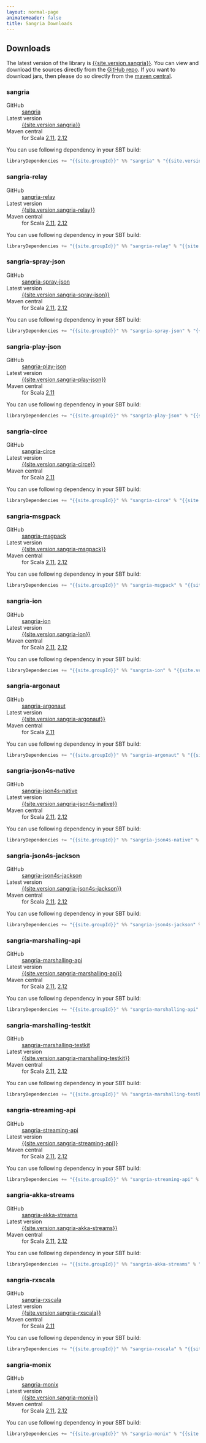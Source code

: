 ```yaml
---
layout: normal-page
animateHeader: false
title: Sangria Downloads
---
```


## Downloads

The latest version of the library is [{{site.version.sangria}}]({{site.link.sangria-releases}}).
You can view and download the sources directly from the [GitHub repo]({{site.link.sangria-github}}).
If you want to download jars, then please do so directly from the [maven central]({{site.link.sangria-maven}}).

### sangria

<dl class="dl-horizontal">
  <dt>GitHub</dt><dd><a target="_blank" href="{{site.link.repo.sangria}}">sangria</a></dd>
  <dt>Latest version</dt><dd><a target="_blank" href="{{site.link.releases.sangria}}">{{site.version.sangria}}</a></dd>
  <dt>Maven central</dt><dd>
    for Scala <a target="_blank" href="{{site.link.maven.sangria}}2.11%7C{{site.version.sangria}}%7Cjar">2.11</a>, <a target="_blank" href="{{site.link.maven.sangria}}2.12%7C{{site.version.sangria}}%7Cjar">2.12</a>
  </dd>
</dl>

You can use following dependency in your SBT build:

```scala
libraryDependencies += "{{site.groupId}}" %% "sangria" % "{{site.version.sangria}}"
```

### sangria-relay

<dl class="dl-horizontal">
  <dt>GitHub</dt><dd><a target="_blank" href="{{site.link.repo.sangria-relay}}">sangria-relay</a></dd>
  <dt>Latest version</dt><dd><a target="_blank" href="{{site.link.releases.sangria-relay}}">{{site.version.sangria-relay}}</a></dd>
  <dt>Maven central</dt><dd>
    for Scala <a target="_blank" href="{{site.link.maven.sangria-relay}}2.11%7C{{site.version.sangria-relay}}%7Cjar">2.11</a>, <a target="_blank" href="{{site.link.maven.sangria-relay}}2.12%7C{{site.version.sangria-relay}}%7Cjar">2.12</a>
  </dd>
</dl>

You can use following dependency in your SBT build:

```scala
libraryDependencies += "{{site.groupId}}" %% "sangria-relay" % "{{site.version.sangria-relay}}"
```

### sangria-spray-json

<dl class="dl-horizontal">
  <dt>GitHub</dt><dd><a target="_blank" href="{{site.link.repo.sangria-spray-json}}">sangria-spray-json</a></dd>
  <dt>Latest version</dt><dd><a target="_blank" href="{{site.link.releases.sangria-spray-json}}">{{site.version.sangria-spray-json}}</a></dd>
  <dt>Maven central</dt><dd>
    for Scala <a target="_blank" href="{{site.link.maven.sangria-spray-json}}2.11%7C{{site.version.sangria-spray-json}}%7Cjar">2.11</a>, <a target="_blank" href="{{site.link.maven.sangria-spray-json}}2.12%7C{{site.version.sangria-spray-json}}%7Cjar">2.12</a>
  </dd>
</dl>

You can use following dependency in your SBT build:

```scala
libraryDependencies += "{{site.groupId}}" %% "sangria-spray-json" % "{{site.version.sangria-spray-json}}"
```

### sangria-play-json

<dl class="dl-horizontal">
  <dt>GitHub</dt><dd><a target="_blank" href="{{site.link.repo.sangria-play-json}}">sangria-play-json</a></dd>
  <dt>Latest version</dt><dd><a target="_blank" href="{{site.link.releases.sangria-play-json}}">{{site.version.sangria-play-json}}</a></dd>
  <dt>Maven central</dt><dd>
    for Scala <a target="_blank" href="{{site.link.maven.sangria-play-json}}2.11%7C{{site.version.sangria-play-json}}%7Cjar">2.11</a>
  </dd>
</dl>

You can use following dependency in your SBT build:

```scala
libraryDependencies += "{{site.groupId}}" %% "sangria-play-json" % "{{site.version.sangria-play-json}}"
```

### sangria-circe

<dl class="dl-horizontal">
  <dt>GitHub</dt><dd><a target="_blank" href="{{site.link.repo.sangria-circe}}">sangria-circe</a></dd>
  <dt>Latest version</dt><dd><a target="_blank" href="{{site.link.releases.sangria-circe}}">{{site.version.sangria-circe}}</a></dd>
  <dt>Maven central</dt><dd>
    for Scala <a target="_blank" href="{{site.link.maven.sangria-circe}}2.11%7C{{site.version.sangria-circe}}%7Cjar">2.11</a>
  </dd>
</dl>

You can use following dependency in your SBT build:

```scala
libraryDependencies += "{{site.groupId}}" %% "sangria-circe" % "{{site.version.sangria-circe}}"
```

### sangria-msgpack

<dl class="dl-horizontal">
  <dt>GitHub</dt><dd><a target="_blank" href="{{site.link.repo.sangria-msgpack}}">sangria-msgpack</a></dd>
  <dt>Latest version</dt><dd><a target="_blank" href="{{site.link.releases.sangria-msgpack}}">{{site.version.sangria-msgpack}}</a></dd>
  <dt>Maven central</dt><dd>
    for Scala <a target="_blank" href="{{site.link.maven.sangria-msgpack}}2.11%7C{{site.version.sangria-msgpack}}%7Cjar">2.11</a>, <a target="_blank" href="{{site.link.maven.sangria-msgpack}}2.12%7C{{site.version.sangria-msgpack}}%7Cjar">2.12</a>
  </dd>
</dl>

You can use following dependency in your SBT build:

```scala
libraryDependencies += "{{site.groupId}}" %% "sangria-msgpack" % "{{site.version.sangria-msgpack}}"
```

### sangria-ion

<dl class="dl-horizontal">
  <dt>GitHub</dt><dd><a target="_blank" href="{{site.link.repo.sangria-msgpack}}">sangria-ion</a></dd>
  <dt>Latest version</dt><dd><a target="_blank" href="{{site.link.releases.sangria-ion}}">{{site.version.sangria-ion}}</a></dd>
  <dt>Maven central</dt><dd>
    for Scala <a target="_blank" href="{{site.link.maven.sangria-ion}}2.11%7C{{site.version.sangria-ion}}%7Cjar">2.11</a>, <a target="_blank" href="{{site.link.maven.sangria-ion}}2.12%7C{{site.version.sangria-ion}}%7Cjar">2.12</a>
  </dd>
</dl>

You can use following dependency in your SBT build:

```scala
libraryDependencies += "{{site.groupId}}" %% "sangria-ion" % "{{site.version.sangria-ion}}"
```

### sangria-argonaut

<dl class="dl-horizontal">
  <dt>GitHub</dt><dd><a target="_blank" href="{{site.link.repo.sangria-argonaut}}">sangria-argonaut</a></dd>
  <dt>Latest version</dt><dd><a target="_blank" href="{{site.link.releases.sangria-argonaut}}">{{site.version.sangria-argonaut}}</a></dd>
  <dt>Maven central</dt><dd>
    for Scala <a target="_blank" href="{{site.link.maven.sangria-argonaut}}2.11%7C{{site.version.sangria-argonaut}}%7Cjar">2.11</a>
  </dd>
</dl>

You can use following dependency in your SBT build:

```scala
libraryDependencies += "{{site.groupId}}" %% "sangria-argonaut" % "{{site.version.sangria-argonaut}}"
```

### sangria-json4s-native

<dl class="dl-horizontal">
  <dt>GitHub</dt><dd><a target="_blank" href="{{site.link.repo.sangria-json4s-native}}">sangria-json4s-native</a></dd>
  <dt>Latest version</dt><dd><a target="_blank" href="{{site.link.releases.sangria-json4s-native}}">{{site.version.sangria-json4s-native}}</a></dd>
  <dt>Maven central</dt><dd>
    for Scala <a target="_blank" href="{{site.link.maven.sangria-json4s-native}}2.11%7C{{site.version.sangria-json4s-native}}%7Cjar">2.11</a>, <a target="_blank" href="{{site.link.maven.sangria-json4s-native}}2.12%7C{{site.version.sangria-json4s-native}}%7Cjar">2.12</a>
  </dd>
</dl>

You can use following dependency in your SBT build:

```scala
libraryDependencies += "{{site.groupId}}" %% "sangria-json4s-native" % "{{site.version.sangria-json4s-native}}"
```

### sangria-json4s-jackson

<dl class="dl-horizontal">
  <dt>GitHub</dt><dd><a target="_blank" href="{{site.link.repo.sangria-json4s-jackson}}">sangria-json4s-jackson</a></dd>
  <dt>Latest version</dt><dd><a target="_blank" href="{{site.link.releases.sangria-json4s-jackson}}">{{site.version.sangria-json4s-jackson}}</a></dd>
  <dt>Maven central</dt><dd>
    for Scala <a target="_blank" href="{{site.link.maven.sangria-json4s-jackson}}2.11%7C{{site.version.sangria-json4s-jackson}}%7Cjar">2.11</a>, <a target="_blank" href="{{site.link.maven.sangria-json4s-jackson}}2.12%7C{{site.version.sangria-json4s-jackson}}%7Cjar">2.12</a>
  </dd>
</dl>

You can use following dependency in your SBT build:

```scala
libraryDependencies += "{{site.groupId}}" %% "sangria-json4s-jackson" % "{{site.version.sangria-json4s-jackson}}"
```

### sangria-marshalling-api

<dl class="dl-horizontal">
  <dt>GitHub</dt><dd><a target="_blank" href="{{site.link.repo.sangria-marshalling-api}}">sangria-marshalling-api</a></dd>
  <dt>Latest version</dt><dd><a target="_blank" href="{{site.link.releases.sangria-marshalling-api}}">{{site.version.sangria-marshalling-api}}</a></dd>
  <dt>Maven central</dt><dd>
    for Scala <a target="_blank" href="{{site.link.maven.sangria-marshalling-api}}2.11%7C{{site.version.sangria-marshalling-api}}%7Cjar">2.11</a>, <a target="_blank" href="{{site.link.maven.sangria-marshalling-api}}2.12%7C{{site.version.sangria-marshalling-api}}%7Cjar">2.12</a>
  </dd>
</dl>

You can use following dependency in your SBT build:

```scala
libraryDependencies += "{{site.groupId}}" %% "sangria-marshalling-api" % "{{site.version.sangria-marshalling-api}}"
```

### sangria-marshalling-testkit

<dl class="dl-horizontal">
  <dt>GitHub</dt><dd><a target="_blank" href="{{site.link.repo.sangria-marshalling-testkit}}">sangria-marshalling-testkit</a></dd>
  <dt>Latest version</dt><dd><a target="_blank" href="{{site.link.releases.sangria-marshalling-testkit}}">{{site.version.sangria-marshalling-testkit}}</a></dd>
  <dt>Maven central</dt><dd>
    for Scala <a target="_blank" href="{{site.link.maven.sangria-marshalling-testkit}}2.11%7C{{site.version.sangria-marshalling-testkit}}%7Cjar">2.11</a>, <a target="_blank" href="{{site.link.maven.sangria-marshalling-testkit}}2.12%7C{{site.version.sangria-marshalling-testkit}}%7Cjar">2.12</a>
  </dd>
</dl>

You can use following dependency in your SBT build:

```scala
libraryDependencies += "{{site.groupId}}" %% "sangria-marshalling-testkit" % "{{site.version.sangria-marshalling-testkit}}"
```

### sangria-streaming-api

<dl class="dl-horizontal">
  <dt>GitHub</dt><dd><a target="_blank" href="{{site.link.repo.sangria-streaming-api}}">sangria-streaming-api</a></dd>
  <dt>Latest version</dt><dd><a target="_blank" href="{{site.link.releases.sangria-streaming-api}}">{{site.version.sangria-streaming-api}}</a></dd>
  <dt>Maven central</dt><dd>
    for Scala <a target="_blank" href="{{site.link.maven.sangria-streaming-api}}2.11%7C{{site.version.sangria-streaming-api}}%7Cjar">2.11</a>, <a target="_blank" href="{{site.link.maven.sangria-streaming-api}}2.12%7C{{site.version.sangria-streaming-api}}%7Cjar">2.12</a>
  </dd>
</dl>

You can use following dependency in your SBT build:

```scala
libraryDependencies += "{{site.groupId}}" %% "sangria-streaming-api" % "{{site.version.sangria-streaming-api}}"
```

### sangria-akka-streams

<dl class="dl-horizontal">
  <dt>GitHub</dt><dd><a target="_blank" href="{{site.link.repo.sangria-akka-streams}}">sangria-akka-streams</a></dd>
  <dt>Latest version</dt><dd><a target="_blank" href="{{site.link.releases.sangria-akka-streams}}">{{site.version.sangria-akka-streams}}</a></dd>
  <dt>Maven central</dt><dd>
    for Scala <a target="_blank" href="{{site.link.maven.sangria-akka-streams}}2.11%7C{{site.version.sangria-akka-streams}}%7Cjar">2.11</a>, <a target="_blank" href="{{site.link.maven.sangria-akka-streams}}2.12%7C{{site.version.sangria-akka-streams}}%7Cjar">2.12</a>
  </dd>
</dl>

You can use following dependency in your SBT build:

```scala
libraryDependencies += "{{site.groupId}}" %% "sangria-akka-streams" % "{{site.version.sangria-akka-streams}}"
```

### sangria-rxscala

<dl class="dl-horizontal">
  <dt>GitHub</dt><dd><a target="_blank" href="{{site.link.repo.sangria-rxscala}}">sangria-rxscala</a></dd>
  <dt>Latest version</dt><dd><a target="_blank" href="{{site.link.releases.sangria-rxscala}}">{{site.version.sangria-rxscala}}</a></dd>
  <dt>Maven central</dt><dd>
    for Scala <a target="_blank" href="{{site.link.maven.sangria-rxscala}}2.11%7C{{site.version.sangria-rxscala}}%7Cjar">2.11</a>
  </dd>
</dl>

You can use following dependency in your SBT build:

```scala
libraryDependencies += "{{site.groupId}}" %% "sangria-rxscala" % "{{site.version.sangria-rxscala}}"
```

### sangria-monix

<dl class="dl-horizontal">
  <dt>GitHub</dt><dd><a target="_blank" href="{{site.link.repo.sangria-monix}}">sangria-monix</a></dd>
  <dt>Latest version</dt><dd><a target="_blank" href="{{site.link.releases.sangria-monix}}">{{site.version.sangria-monix}}</a></dd>
  <dt>Maven central</dt><dd>
    for Scala <a target="_blank" href="{{site.link.maven.sangria-monix}}2.11%7C{{site.version.sangria-monix}}%7Cjar">2.11</a>, <a target="_blank" href="{{site.link.maven.sangria-monix}}2.12%7C{{site.version.sangria-monix}}%7Cjar">2.12</a>
  </dd>
</dl>

You can use following dependency in your SBT build:

```scala
libraryDependencies += "{{site.groupId}}" %% "sangria-monix" % "{{site.version.sangria-monix}}"
```